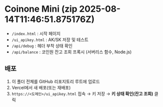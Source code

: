 # Coinone Mini (zip 2025-08-14T11:46:51.875176Z)

- `/index.html` : 시작 페이지
- `/ui_apikey.html` : AK/SK 저장 및 테스트
- `/api/debug` : 헤더 부착 상태 확인
- `/api/balance` : 코인원 잔고 조회 프록시 (서버리스 함수, Node.js)

## 배포
1) 이 폴더 전체를 GitHub 리포지토리 루트에 업로드
2) Vercel에서 새 배포(또는 재배포)
3) `https://<도메인>/ui_apikey.html` 접속 → 키 저장 → **키 상태 확인(잔고 조회)** 클릭
